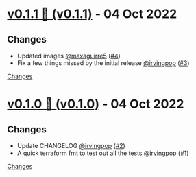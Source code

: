 <a name="v0.1.1"></a>
# [v0.1.1 🌈 (v0.1.1)](https://github.com/honeycombio/terraform-honeycombio-refinery-starter-pack/releases/tag/v0.1.1) - 04 Oct 2022

## Changes

- Updated images [@maxaguirre5](https://github.com/maxaguirre5) ([#4](https://github.com/honeycombio/terraform-honeycombio-refinery-starter-pack/issues/4))
- Fix a few things missed by the initial release [@irvingpop](https://github.com/irvingpop) ([#3](https://github.com/honeycombio/terraform-honeycombio-refinery-starter-pack/issues/3))


[Changes][v0.1.1]


<a name="v0.1.0"></a>
# [v0.1.0 🌈 (v0.1.0)](https://github.com/honeycombio/terraform-honeycombio-refinery-starter-pack/releases/tag/v0.1.0) - 04 Oct 2022

## Changes

- Update CHANGELOG [@irvingpop](https://github.com/irvingpop) ([#2](https://github.com/honeycombio/terraform-honeycombio-refinery-starter-pack/issues/2))
- A quick terraform fmt to test out all the tests [@irvingpop](https://github.com/irvingpop) ([#1](https://github.com/honeycombio/terraform-honeycombio-refinery-starter-pack/issues/1))


[Changes][v0.1.0]


[v0.1.1]: https://github.com/honeycombio/terraform-honeycombio-refinery-starter-pack/compare/v0.1.0...v0.1.1
[v0.1.0]: https://github.com/honeycombio/terraform-honeycombio-refinery-starter-pack/tree/v0.1.0

 <!-- Generated by https://github.com/rhysd/changelog-from-release -->
